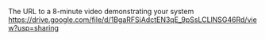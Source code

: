 The URL to a 8-minute video demonstrating your system
https://drive.google.com/file/d/1BgaRFSjAdctEN3qE_9pSsLCLlNSG46Rd/view?usp=sharing
